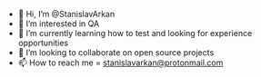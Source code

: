 - 👋 Hi, I’m @StanislavArkan
- 👀 I’m interested in QA 
- 🌱 I’m currently learning how to test and looking for experience opportunities
- 💞️ I’m looking to collaborate on open source projects 
- 📫 How to reach me = stanislavarkan@protonmail.com

<!---
StanislavArkan/StanislavArkan is a ✨ special ✨ repository because its `README.md` (this file) appears on your GitHub profile.
You can click the Preview link to take a look at your changes.
--->
